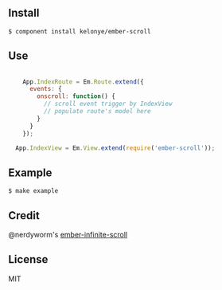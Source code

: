 Install
---

    $ component install kelonye/ember-scroll

Use
---

```javascript
  
    App.IndexRoute = Em.Route.extend({
      events: {
        onscroll: function() {
          // scroll event trigger by IndexView
          // populate route's model here
        }
      }
    });

  App.IndexView = Em.View.extend(require('ember-scroll'));

```

Example
---

    $ make example

Credit
---

@nerdyworm's [ember-infinite-scroll](https://github.com/nerdyworm/ember-infinite-scroll)

License
---

MIT